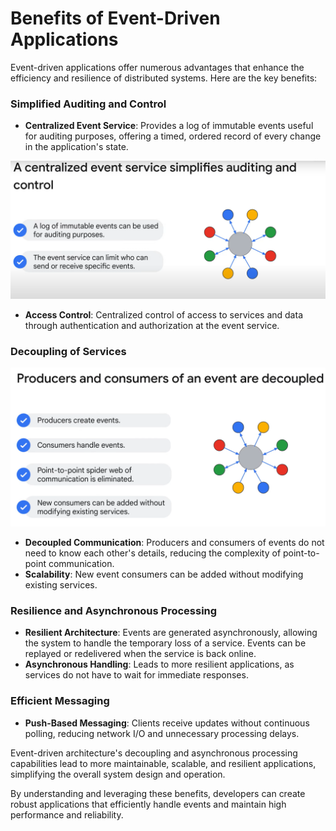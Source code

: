 # Benefits of Event-Driven Applications

Event-driven applications offer numerous advantages that enhance the efficiency and resilience of distributed systems. Here are the key benefits:

### Simplified Auditing and Control
- **Centralized Event Service**: Provides a log of immutable events useful for auditing purposes, offering a timed, ordered record of every change in the application's state.

![Centralized Event Service](image-2.png)

- **Access Control**: Centralized control of access to services and data through authentication and authorization at the event service.

### Decoupling of Services

![Decoupling of services](image-3.png)

- **Decoupled Communication**: Producers and consumers of events do not need to know each other's details, reducing the complexity of point-to-point communication.
- **Scalability**: New event consumers can be added without modifying existing services.

### Resilience and Asynchronous Processing
- **Resilient Architecture**: Events are generated asynchronously, allowing the system to handle the temporary loss of a service. Events can be replayed or redelivered when the service is back online.
- **Asynchronous Handling**: Leads to more resilient applications, as services do not have to wait for immediate responses.

### Efficient Messaging
- **Push-Based Messaging**: Clients receive updates without continuous polling, reducing network I/O and unnecessary processing delays.

Event-driven architecture's decoupling and asynchronous processing capabilities lead to more maintainable, scalable, and resilient applications, simplifying the overall system design and operation.

By understanding and leveraging these benefits, developers can create robust applications that efficiently handle events and maintain high performance and reliability.
